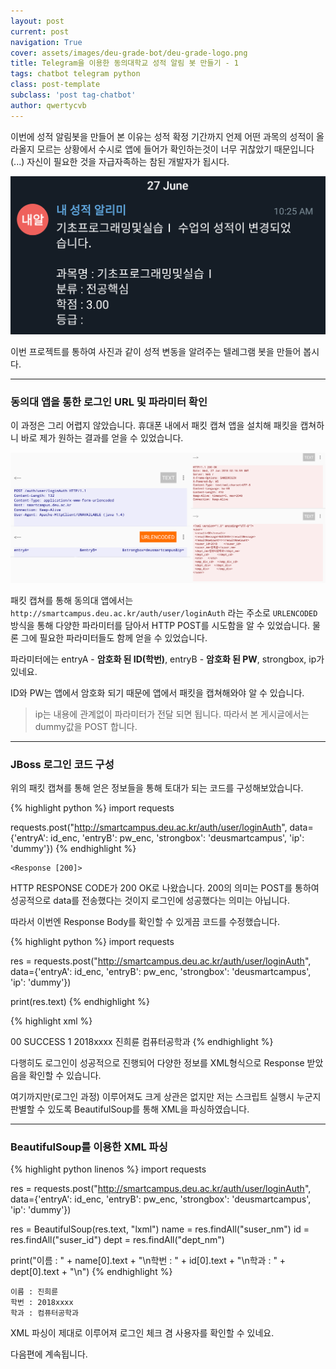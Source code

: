 ```yaml
---
layout: post
current: post
navigation: True
cover: assets/images/deu-grade-bot/deu-grade-logo.png
title: Telegram을 이용한 동의대학교 성적 알림 봇 만들기 - 1
tags: chatbot telegram python
class: post-template
subclass: 'post tag-chatbot'
author: qwertycvb
---
```


이번에 성적 알림봇을 만들어 본 이유는 성적 확정 기간까지 언제 어떤 과목의 성적이 올라올지 모르는 상황에서 수시로 앱에 들어가 확인하는것이 너무 귀찮았기 때문입니다(...) 자신이 필요한 것을 자급자족하는 참된 개발자가 됩시다.

![pic1](assets/images/deu-grade-bot/pic1.png)

이번 프로젝트를 통하여 사진과 같이 성적 변동을 알려주는 텔레그램 봇을 만들어 봅시다.

---

### 동의대 앱을 통한 로그인 URL 및 파라미터 확인

이 과정은 그리 어렵지 않았습니다.  휴대폰 내에서 패킷 캡쳐 앱을 설치해 패킷을 캡쳐하니 바로 제가 원하는 결과를 얻을 수 있었습니다.

![pic2](assets/images/deu-grade-bot/pic2.png)

패킷 캡쳐를 통해 동의대 앱에서는 `http://smartcampus.deu.ac.kr/auth/user/loginAuth` 라는 주소로 `URLENCODED` 방식을 통해 다양한 파라미터를 담아서 HTTP POST를 시도함을 알 수 있었습니다. 물론 그에 필요한 파라미터들도 함께 얻을 수 있었습니다.

파라미터에는 entryA - **암호화 된 ID(학번)**, entryB -  **암호화 된 PW**, strongbox, ip가 있네요.

ID와 PW는 앱에서 암호화 되기 때문에 앱에서 패킷을 캡쳐해와야 알 수 있습니다.

> ip는 내용에 관계없이 파라미터가 전달 되면 됩니다. 따라서 본 게시글에서는 dummy값을 POST 합니다.

---

### JBoss 로그인 코드 구성

위의 패킷 캡쳐를 통해 얻은 정보들을 통해 토대가 되는 코드를 구성해보았습니다.

{% highlight python %}
import requests

requests.post("http://smartcampus.deu.ac.kr/auth/user/loginAuth", data={'entryA': id_enc, 'entryB': pw_enc, 'strongbox': 'deusmartcampus', 'ip': 'dummy'})
{% endhighlight %}

~~~shell
<Response [200]>
~~~

HTTP RESPONSE CODE가 200 OK로 나왔습니다. 200의 의미는 POST를 통하여 성공적으로 data를 전송했다는 것이지 로그인에 성공했다는 의미는 아닙니다.

따라서 이번엔 Response Body를 확인할 수 있게끔 코드를 수정했습니다.

{% highlight python %}
import requests

res = requests.post("http://smartcampus.deu.ac.kr/auth/user/loginAuth", data={'entryA': id_enc, 'entryB': pw_enc, 'strongbox': 'deusmartcampus', 'ip': 'dummy'})

print(res.text)
{% endhighlight %}


{% highlight xml %}
<?xml version="1.0" encoding="UTF-8"?>
<user>	   
	<result>00</result>
	<resultMessage>SUCCESS</resultMessage>
	<resultRowCount>1</resultRowCount>       	
	<suser_id>2018xxxx</suser_id>
	<suser_nm>진희륜</suser_nm>
	<dept_nm>컴퓨터공학과</dept_nm>
	<dept_cd></dept_cd>
	<sts></sts>
	<emp_div_cd></emp_div_cd>
	<dept_div></dept_div>
	<emp_div></emp_div>
</user>
{% endhighlight %}

다행히도 로그인이 성공적으로 진행되어 다양한 정보를 XML형식으로 Response 받았음을 확인할 수 있습니다.

여기까지만(로그인 과정) 이루어져도 크게 상관은 없지만 저는 스크립트 실행시 누군지 판별할 수 있도록 BeautifulSoup를 통해 XML을 파싱하였습니다.

---

### BeautifulSoup를 이용한 XML 파싱

{% highlight python linenos %}
import requests

res = requests.post("http://smartcampus.deu.ac.kr/auth/user/loginAuth", data={'entryA': id_enc, 'entryB': pw_enc, 'strongbox': 'deusmartcampus', 'ip': 'dummy'})

res = BeautifulSoup(res.text, "lxml")
name = res.findAll("suser_nm")
id = res.findAll("suser_id")
dept = res.findAll("dept_nm")

print("이름 : " + name[0].text + "\n학번 : " + id[0].text + "\n학과 : " + dept[0].text + "\n")
{% endhighlight %}

~~~
이름 : 진희륜
학번 : 2018xxxx
학과 : 컴퓨터공학과
~~~

XML 파싱이 제대로 이루어져 로그인 체크 겸 사용자를 확인할 수 있네요.



다음편에 계속됩니다.